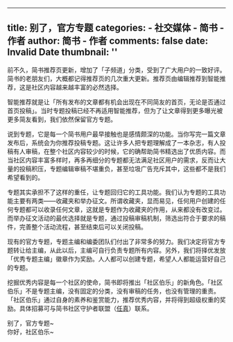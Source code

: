 
---
title: 别了，官方专题
categories: 
    - 社交媒体
    - 简书 - 作者
author: 简书 - 作者
comments: false
date: Invalid Date
thumbnail: ''
---

<div>   
<p>前不久，简书推荐页更新，增加了「子频道」分类，受到了广大用户的一致好评。简书的老朋友们，大概都记得推荐页的几次重大更新。推荐页由编辑推荐到智能推荐，这是社区内容越来越丰富的必然选择。</p>
<p>智能推荐就是让「所有发布的文章都有机会出现在不同简友的首页，无论是否通过首页投稿」。当时专题投稿已经不再适用智能推荐，但为了让文章得到更多曝光被更多简友看到，我们依然保留官方专题。</p>
<p>说到专题，它是每一个简书用户最早接触也是感情颇深的功能。当你写完一篇文章发布后，系统会为你推荐投稿专题。这让许多人把专题理解成了一本杂志，有人投稿有人审稿，在整个社区内容较少的时候，它的确帮助简书精选出了优质内容。而当社区内容丰富多样时，再多再细分的专题都无法满足社区用户的需求，反而让大量的投稿积压，专题编辑审稿不堪重负，甚至垃圾广告充斥其中，这些都不是我们希望看到的。</p>
<p>专题其实承担不了这样的重任，让专题回归它的工具功能。我们认为专题的工具功能主要有两类——收藏夹和举办征文。所谓收藏夹，显而易见，任何用户创建的任何专题都可以收录任何文章，这就是专题作为收藏夹的作用，从来都没有改变过。而举办征文活动的最优选择就是专题，通过投稿审稿机制，筛选出符合于要求的稿件，完善整个活动流程，甚至结束后可以关闭投稿。</p>
<p>现有的官方专题，专题主编和编委团队们付出了非常多的努力。我们决定将官方专题转让给主编，从此以后，主编可自行负责专题所有内容。另外，我们将择优发放「优秀专题主编」徽章作为奖励。人人都可以创建专题，希望人人都能运营好自己的专题。</p>
<p>挖掘优秀内容是每一个社区的使命，简书即将推出「社区伯乐」的新角色。「社区伯乐」不是专题主编，没有固定的分类，没有审稿的任务，也没有管理的重责。「社区伯乐」通过自身的素养和鉴赏能力，推荐优秀内容，并将得到超级权重的奖励。具体招募可与简书社区守护者联盟（<a href="https://www.jianshu.com/u/622a3993108c" target="_blank">任真</a>）联系。</p>
<p>别了，官方专题~<br>
你好，社区伯乐~</p>
  
</div>
            